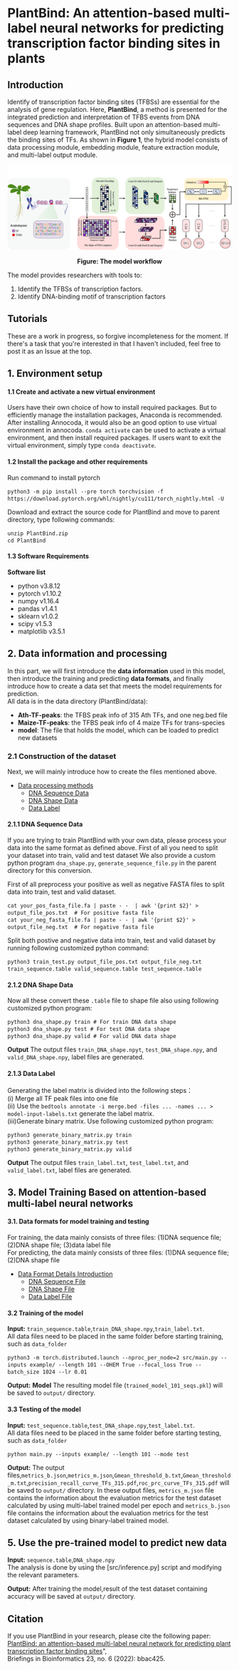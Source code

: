 # PlantBind: An attention-based multi-label neural networks for predicting transcription factor binding sites in plants
##   Introduction
Identify of transcription factor binding sites (TFBSs) are essential for the analysis of gene regulation. Here, **PlantBind**, a method is presented for the integrated prediction and interpretation of TFBS events from DNA sequences and DNA shape profiles. Built upon an attention-based multi-label deep learning framework, PlantBind not only simultaneously predicts the binding sites of TFs. As shown in **Figure 1**, the hybrid model consists of data processing module, embedding module, feature extraction module, and multi-label output module.

<p align="center">
<img src="flow_chart.png">
</p>  
<p align="center"><b>Figure: The model workflow</b></p>  

The model provides researchers with tools to:

1. Identify the TFBSs of transcription factors.
2. Identify DNA-binding motif of transcription factors

## Tutorials
These are a work in progress, so forgive incompleteness for the moment. If there's a task that you're interested in that I haven't included, feel free to post it as an Issue at the top.

## 1. Environment setup

#### 1.1 Create and activate a new virtual environment

Users have their own choice of how to install required packages. But to efficiently manage the installation packages, Anaconda is recommended. After installing Annocoda, it would also be an good option to use virtual environment in annocoda. `conda activate` can be used to activate a virtual environment, and then install required packages. If users want to exit the virtual environment, simply type `conda deactivate`. 

#### 1.2 Install the package and other requirements

Run command to install pytorch

```
python3 -m pip install --pre torch torchvision -f https://download.pytorch.org/whl/nightly/cu111/torch_nightly.html -U
```

Download and extract the source code for PlantBind and move to parent directory, type following commands:
```
unzip PlantBind.zip
cd PlantBind
```

#### 1.3 Software Requirements

**Software list**
- python      v3.8.12
- pytorch     v1.10.2
- numpy       v1.16.4
- pandas      v1.4.1
- sklearn     v1.0.2
- scipy       v1.5.3
- matplotlib  v3.5.1

## 2. Data information and processing
In this part, we will first introduce the **data information** used in this model, then introduce the training and predicting **data formats**, and finally introduce how to create a data set that meets the model requirements for prediction.  
All data is in the data directory (PlantBind/data):
- **Ath-TF-peaks**: the TFBS peak info of 315 Ath TFs, and one neg.bed file
- **Maize-TF-peaks**: the TFBS peak info of 4 maize TFs for trans-species
- **model**: The file that holds the model, which can be loaded to predict new datasets

### 2.1 Construction of the dataset
Next, we will mainly introduce how to create the files mentioned above.
- [Data processing methods](docs/make-datasets.md)
  - [DNA Sequence Data](docs/make-datasets.md#DNA_Sequence_Data)
  - [DNA Shape Data](docs/make-datasets.md#DNA_Shape_Data)
  - [Data Label](docs/make-datasets.md#Data_Label)

#### 2.1.1 DNA Sequence Data
If you are trying to train PlantBind with your own data, please process your data into the same format as defined above. First of all you need to split your dataset into train, valid and test dataset  We also provide a custom python program `dna_shape.py`, `generate_sequence_file.py` in the parent directory for this conversion.

First of all preprocess your positive as well as negative FASTA files to split data into train, test and valid dataset. 
```
cat your_pos_fasta_file.fa | paste - -  | awk '{print $2}' > output_file_pos.txt  # For positive fasta file
cat your_neg_fasta_file.fa | paste - - | awk '{print $2}' > output_file_neg.txt  # For negative fasta file
```
Split both postive and negative data into train, test and valid dataset by running following customized python command:

```
python3 train_test.py output_file_pos.txt output_file_neg.txt train_sequence.table valid_sequence.table test_sequence.table
```
#### 2.1.2 DNA Shape Data
Now all these convert these `.table` file to shape file also using following customized python program:
```
python3 dna_shape.py train # For train DNA data shape
python3 dna_shape.py test # For test DNA data shape
python3 dna_shape.py valid # For valid DNA data shape
```
**Output**
The output files `train_DNA_shape.npyt`, `test_DNA_shape.npy`, and `valid_DNA_shape.npy`, label files are generated.
#### 2.1.3 Data Label
Generating the label matrix is divided into the following steps：  
(i)  Merge all TF peak files into one file  
(ii) Use the `bedtools annotate -i merge.bed -files ... -names ... > model-input-labels.txt` generate the label matrix.  
(iii)Generate binary matrix.
Use following customized python program:
```
python3 generate_binary_matrix.py train 
python3 generate_binary_matrix.py test
python3 generate_binary_matrix.py valid
```
**Output**
The output files `train_label.txt`, `test_label.txt`, and `valid_label.txt`, label files are generated.

## 3. Model Training Based on attention-based multi-label neural networks
#### 3.1. Data formats for model training and testing

For training, the data mainly consists of three files: (1)DNA sequence file; (2)DNA shape file; (3)data label file  
For predicting, the data mainly consists of three files: (1)DNA sequence file; (2)DNA shape file  

- [Data Format Details Introduction](docs/data_format.md)
  - [DNA Sequence File](docs/data_format.md#DNA_Sequence_File)
  - [DNA Shape File](docs/data_format.md#DNA_Shape_File)
  - [Data Label File](docs/data_format.md#Data_Label_File)


#### 3.2 Training of the model 
 
**Input:** `train_sequence.table`,`train_DNA_shape.npy`,`train_label.txt`.  
All data files need to be placed in the same folder before starting training, such as `data_folder` 

```
python3 -m torch.distributed.launch --nproc_per_node=2 src/main.py --inputs example/ --length 101 --OHEM True --focal_loss True --batch_size 1024 --lr 0.01
```
**Output:** 
**Model** The resulting model file (`trained_model_101_seqs.pkl`) will be saved to `output/` directory.

#### 3.3 Testing of the model 
**Input:** `test_sequence.table`,`test_DNA_shape.npy`,`test_label.txt`.   
All data files need to be placed in the same folder before starting testing, such as `data_folder` 

```
python main.py --inputs example/ --length 101 --mode test
```
**Output:** The output files,`metrics_b.json`,`metrics_m.json`,`Gmean_threshold_b.txt`,`Gmean_threshold_m.txt`,`precision_recall_curve_TFs_315.pdf`,`roc_prc_curve_TFs_315.pdf` will be saved to `output/` directory. In these output files, `metrics_m.json` file contains the information about the evaluation metrics for the test dataset calculated by using multi-label trained model per epoch and  `metrics_b.json` file contains the information about the evaluation metrics for the test dataset calculated by using binary-label trained model.

## 5. Use the pre-trained model to predict new data

**Input:** `sequence.table`,`DNA_shape.npy`  
The analysis is done by using the [src/inference.py] script and modifying the relevant parameters.

**Output:** After training the model,result of the test dataset containing accuracy will be saved at `output/` directory.

## Citation
If you use PlantBind in your research, please cite the following paper:</br>
[PlantBind: an attention-based multi-label neural network for predicting plant transcription factor binding sites](https://academic.oup.com/bib/article/23/6/bbac425/6713513)",<br/>
Briefings in Bioinformatics 23, no. 6 (2022): bbac425.
